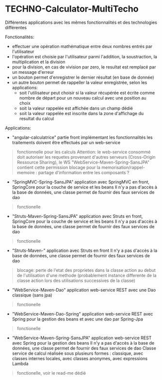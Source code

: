 # TECHNO-Calculator-MultiTecho
Différentes applications avec les mêmes fonctionnalités et des technologies différentes



Fonctionalités:
- effectuer une opération mathématique entre deux nombres entrés par l'utilisateur
- l'opération est choisie par l'utilisateur parmi l'addition, la soustraction, la multiplication et la division
- pour la division, en cas de vivision par zero, le resultat est remplacé par un message d'erreur
- un bouton permet d'enregistrer le dernier résultat (en base de donnée)
- un autre bouton permet de rappeller la valeur enregistrée, selon les applications:
    - soit l'utilisateur peut choisir si la valeur récupérée est écrite comme nombre de départ pour un nouveau calcul avec une position au choix
    - soit la valeur rappelée est affichée dans un champ dédié
    - soit la valeur rappelée est inscrite dans la zone d'affichage du resultat du calcul



Applications:

- "angular-calculatrice"
partie front implémentant les fonctionnalités
les traitements doivent être effectués par un web-service
> fonctionnelle pour les calculs
>Attention: le web-service consommé doit autoriser les requetes provenant d'autres serveurs (Cross-Origin Ressource Sharing), le WS "WebService-Maven-Spring-SansJPA" contient cette permission
> blocage pour la memorisation/rappel-memoire : partage d'information entre les composants ?

- "SpringMVC-Spring-SansJPA"
application avec SpringMVC en front, SpringCore pour la couche de service et les beans
Il n'y a pas d'accès à la base de données, une classe permet de fournir des faux services de dao
> fonctionelle

- "Struts-Maven-Spring-SansJPA"
application avec Struts en front, SpringCore pour la couche de service et les beans
Il n'y a pas d'accès à la base de données, une classe permet de fournir des faux services de dao
> fonctionelle

- "Struts-Maven-"
application avec Struts en front
Il n'y a pas d'accès à la base de données, une classe permet de fournir des faux services de dao
> blocage: perte de l'etat des proprietes dans la classe action au debut de l'utilisation d'une methode (probablement instance differente de la classe action lors des utilisations successives de la classe)

- "WebService-Maven-Dao"
application web-service REST avec une Dao classique (sans jpa)
> fonctionelle

- "WebService-Maven-Dao-Spring"
application web-service REST avec Spring pour la gestion des beans et avec une dao par Spring-Jpa
> fonctionelle

- "WebService-Maven-Spring-SansJPA"
application web-service REST avec Spring pour la gestion des beans
Il n'y a pas d'accès à la base de données, une classe permet de fournir des faux services de dao
Classe service de calcul réalisée sous plusieurs formes : classique, avec classes internes locales, avec classes anonymes, avec expressions Lambda
> fonctionelle, voir le read-me dédié

